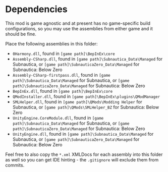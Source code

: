 # Dependencies
This mod is game agnostic and at present has no game-specific build configurations, so you may use the assemblies from either game and it should be fine.

Place the following assemblies in this folder:
- `0Harmony.dll`, found in `[game path]\BepInEx\core`
- `Assembly-CSharp.dll`, found in `[game path]\Subnautica_Data\Managed` for Subnautica, or `[game path]\SubnauticaZero_Data\Managed` for Subnautica: Below Zero
- `Assembly-CSharp-firstpass.dll`, found in `[game path]\Subnautica_Data\Managed` for Subnautica, or `[game path]\SubnauticaZero_Data\Managed` for Subnautica: Below Zero
- `BepInEx.dll`, found in `[game path]\BepInEx\core`
- `QModInstaller.dll`, found in `[game path]\BepInEx\plugins\QModManager`
- `SMLHelper.dll`, found in `[game path]\QMods\Modding Helper` for Subnautica, or `[game path]\QMods\SMLHelper_BZ` for Subnautica: Below Zero
- `UnityEngine.CoreModule.dll`, found in `[game path]\Subnautica_Data\Managed` for Subnautica, or `[game path]\SubnauticaZero_Data\Managed` for Subnautica: Below Zero
- `UnityEngine.dll`, found in `[game path]\Subnautica_Data\Managed` for Subnautica, or `[game path]\SubnauticaZero_Data\Managed` for Subnautica: Below Zero

Feel free to also copy the `*.xml` XMLDocs for each assembly into this folder as well so you can get IDE hinting - the `.gitignore` will exclude them from commits.